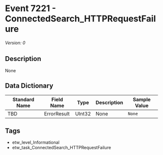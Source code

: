 # Event 7221 - ConnectedSearch_HTTPRequestFailure
###### Version: 0

## Description
None

## Data Dictionary
|Standard Name|Field Name|Type|Description|Sample Value|
|---|---|---|---|---|
|TBD|ErrorResult|UInt32|None|`None`|

## Tags
* etw_level_Informational
* etw_task_ConnectedSearch_HTTPRequestFailure